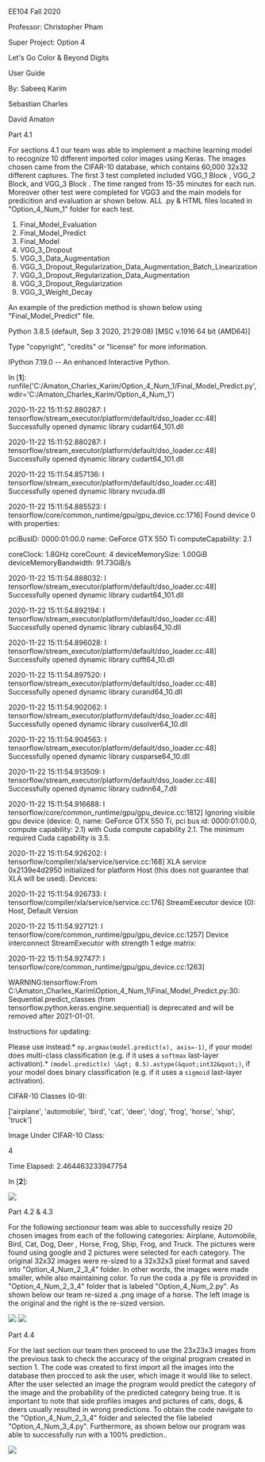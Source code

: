EE104 Fall 2020

Professor: Christopher Pham

Super Project: Option 4

Let&#39;s Go Color &amp; Beyond Digits

User Guide

By: Sabeeq Karim

Sebastian Charles

David Amaton

Part 4.1

For sections 4.1 our team was able to implement a machine learning model to recognize 10 different imported color images using Keras. The images chosen came from the CIFAR-10 database, which contains 60,000 32x32 different captures. The first 3 test completed included VGG\_1 Block , VGG\_2 Block, and VGG\_3 Block . The time ranged from 15-35 minutes for each run. Moreover other test were completed for VGG3 and the main models for predicition and evaluation ar shown below. ALL .py &amp; HTML files located in &quot;Option\_4\_Num\_1&quot; folder for each test.

1. Final\_Model\_Evaluation
2. Final\_Model\_Predict
3. Final\_Model
4. VGG\_3\_Dropout
5. VGG\_3\_Data\_Augmentation
6. VGG\_3\_Dropout\_Regularization\_Data\_Augmentation\_Batch\_Linearization
7. VGG\_3\_Dropout\_Regularization\_Data\_Augmentation
8. VGG\_3\_Dropout\_Regularization
9. VGG\_3\_Weight\_Decay

An example of the prediction method is shown below using &quot;Final\_Model\_Predict&quot; file.

Python 3.8.5 (default, Sep 3 2020, 21:29:08) [MSC v.1916 64 bit (AMD64)]

Type &quot;copyright&quot;, &quot;credits&quot; or &quot;license&quot; for more information.

IPython 7.19.0 -- An enhanced Interactive Python.

In [**1**]: runfile(&#39;C:/Amaton\_Charles\_Karim/Option\_4\_Num\_1/Final\_Model\_Predict.py&#39;, wdir=&#39;C:/Amaton\_Charles\_Karim/Option\_4\_Num\_1&#39;)

2020-11-22 15:11:52.880287: I tensorflow/stream\_executor/platform/default/dso\_loader.cc:48] Successfully opened dynamic library cudart64\_101.dll

2020-11-22 15:11:52.880287: I tensorflow/stream\_executor/platform/default/dso\_loader.cc:48] Successfully opened dynamic library cudart64\_101.dll

2020-11-22 15:11:54.857136: I tensorflow/stream\_executor/platform/default/dso\_loader.cc:48] Successfully opened dynamic library nvcuda.dll

2020-11-22 15:11:54.885523: I tensorflow/core/common\_runtime/gpu/gpu\_device.cc:1716] Found device 0 with properties:

pciBusID: 0000:01:00.0 name: GeForce GTX 550 Ti computeCapability: 2.1

coreClock: 1.8GHz coreCount: 4 deviceMemorySize: 1.00GiB deviceMemoryBandwidth: 91.73GiB/s

2020-11-22 15:11:54.888032: I tensorflow/stream\_executor/platform/default/dso\_loader.cc:48] Successfully opened dynamic library cudart64\_101.dll

2020-11-22 15:11:54.892194: I tensorflow/stream\_executor/platform/default/dso\_loader.cc:48] Successfully opened dynamic library cublas64\_10.dll

2020-11-22 15:11:54.896028: I tensorflow/stream\_executor/platform/default/dso\_loader.cc:48] Successfully opened dynamic library cufft64\_10.dll

2020-11-22 15:11:54.897520: I tensorflow/stream\_executor/platform/default/dso\_loader.cc:48] Successfully opened dynamic library curand64\_10.dll

2020-11-22 15:11:54.902062: I tensorflow/stream\_executor/platform/default/dso\_loader.cc:48] Successfully opened dynamic library cusolver64\_10.dll

2020-11-22 15:11:54.904563: I tensorflow/stream\_executor/platform/default/dso\_loader.cc:48] Successfully opened dynamic library cusparse64\_10.dll

2020-11-22 15:11:54.913509: I tensorflow/stream\_executor/platform/default/dso\_loader.cc:48] Successfully opened dynamic library cudnn64\_7.dll

2020-11-22 15:11:54.916688: I tensorflow/core/common\_runtime/gpu/gpu\_device.cc:1812] Ignoring visible gpu device (device: 0, name: GeForce GTX 550 Ti, pci bus id: 0000:01:00.0, compute capability: 2.1) with Cuda compute capability 2.1. The minimum required Cuda capability is 3.5.

2020-11-22 15:11:54.926202: I tensorflow/compiler/xla/service/service.cc:168] XLA service 0x2139e4d2950 initialized for platform Host (this does not guarantee that XLA will be used). Devices:

2020-11-22 15:11:54.926733: I tensorflow/compiler/xla/service/service.cc:176] StreamExecutor device (0): Host, Default Version

2020-11-22 15:11:54.927121: I tensorflow/core/common\_runtime/gpu/gpu\_device.cc:1257] Device interconnect StreamExecutor with strength 1 edge matrix:

2020-11-22 15:11:54.927477: I tensorflow/core/common\_runtime/gpu/gpu\_device.cc:1263]

WARNING:tensorflow:From C:\Amaton\_Charles\_Karim\Option\_4\_Num\_1\Final\_Model\_Predict.py:30: Sequential.predict\_classes (from tensorflow.python.keras.engine.sequential) is deprecated and will be removed after 2021-01-01.

Instructions for updating:

Please use instead:\* `np.argmax(model.predict(x), axis=-1)`, if your model does multi-class classification (e.g. if it uses a `softmax` last-layer activation).\* `(model.predict(x) \&gt; 0.5).astype(&quot;int32&quot;)`, if your model does binary classification (e.g. if it uses a `sigmoid` last-layer activation).

CIFAR-10 Classes (0-9):

[&#39;airplane&#39;, &#39;automobile&#39;, &#39;bird&#39;, &#39;cat&#39;, &#39;deer&#39;, &#39;dog&#39;, &#39;frog&#39;, &#39;horse&#39;, &#39;ship&#39;, &#39;truck&#39;]

Image Under CIFAR-10 Class:

4

Time Elapsed: 2.464463233947754

In [**2**]:

![](RackMultipart20201210-4-b5mg95_html_d8f458ef325a479e.png)

Part 4.2 &amp; 4.3

For the following sectionour team was able to successfully resize 20 chosen images from each of the following categories: Airplane, Automobile, Bird, Cat, Dog, Deer , Horse, Frog, Ship, Frog, and Truck. The pictures were found using google and 2 pictures were selected for each category. The original 32x32 images were re-sized to a 32x32x3 pixel format and saved into &quot;Option\_4\_Num\_2\_3\_4&quot; folder. In other words, the images were made smaller, while also maintaining color. To run the coda a .py file is provided in &quot;Option\_4\_Num\_2\_3\_4&quot; folder that is labeled &quot;Option\_4\_Num\_2.py&quot;. As shown below our team re-sized a .png image of a horse. The left image is the original and the right is the re-sized version.

![](RackMultipart20201210-4-b5mg95_html_6407f926b49e25f6.png) ![](RackMultipart20201210-4-b5mg95_html_1e2c846ff3b3b342.png)

Part 4.4

For the last section our team then proceed to use the 23x23x3 images from the previous task to check the accuracy of the original program created in section 1. The code was created to first import all the images into the database then procced to ask the user, which image it would like to select. After the user selected an image the program would predict the category of the image and the probability of the predicted category being true. It is important to note that side profiles images and pictures of cats, dogs, &amp; deers usually resulted in wrong predictions. To obtain the code navigate to the &quot;Option\_4\_Num\_2\_3\_4&quot; folder and selected the file labeled &quot;Option\_4\_Num\_3\_4.py&quot;. Furthermore, as shown below our program was able to successfully run with a 100% prediction..

![](RackMultipart20201210-4-b5mg95_html_f48e51f8b0724439.png)
